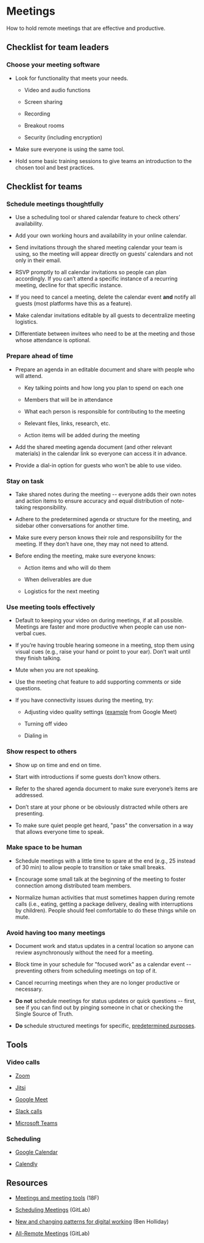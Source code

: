 # Meetings

How to hold remote meetings that are effective and productive.

## Checklist for team leaders

### Choose your meeting software

* Look for functionality that meets your needs.

    * Video and audio functions

    * Screen sharing

    * Recording

    * Breakout rooms

    * Security (including encryption)  


* Make sure everyone is using the same tool.

* Hold some basic training sessions to give teams an introduction to the chosen tool and best practices.

## Checklist for teams

### Schedule meetings thoughtfully

* Use a scheduling tool or shared calendar feature to check others’ availability.

* Add your own working hours and availability in your online calendar.

* Send invitations through the shared meeting calendar your team is using, so the meeting will appear directly on guests’ calendars and not only in their email. 

* RSVP promptly to all calendar invitations so people can plan accordingly. If you can’t attend a specific instance of a recurring meeting, decline for that specific instance.

* If you need to cancel a meeting, delete the calendar event **and** notify all guests (most platforms have this as a feature).

* Make calendar invitations editable by all guests to decentralize meeting logistics.

* Differentiate between invitees who need to be at the meeting and those whose attendance is optional.

### Prepare ahead of time

* Prepare an agenda in an editable document and share with people who will attend.

    * Key talking points and how long you plan to spend on each one

    * Members that will be in attendance

    * What each person is responsible for contributing to the meeting

    * Relevant files, links, research, etc.

    * Action items will be added during the meeting

* Add the shared meeting agenda document (and other relevant materials) in the calendar link so everyone can access it in advance.

* Provide a dial-in option for guests who won’t be able to use video.

### Stay on task

* Take shared notes during the meeting -- everyone adds their own notes and action items to ensure accuracy and equal distribution of note-taking responsibility.

* Adhere to the predetermined agenda or structure for the meeting, and sidebar other conversations for another time.

* Make sure every person knows their role and responsibility for the meeting. If they don’t have one, they may not need to attend.

* Before ending the meeting, make sure everyone knows:

    * Action items and who will do them

    * When deliverables are due

    * Logistics for the next meeting

### Use meeting tools effectively

* Default to keeping your video on during meetings, if at all possible. Meetings are faster and more productive when people can use non-verbal cues.

* If you’re having trouble hearing someone in a meeting, stop them using visual cues (e.g., raise your hand or point to your ear). Don’t wait until they finish talking.

* Mute when you are not speaking.

* Use the meeting chat feature to add supporting comments or side questions.

* If you have connectivity issues during the meeting, try:

    * Adjusting video quality settings ([example](https://support.google.com/a/users/answer/9302964?co=GENIE.Platform%3DAndroid&hl=en#adjust-video-quality) from Google Meet)

    * Turning off video

    * Dialing in

### Show respect to others

* Show up on time and end on time.

* Start with introductions if some guests don’t know others.

* Refer to the shared agenda document to make sure everyone’s items are addressed.

* Don’t stare at your phone or be obviously distracted while others are presenting.

* To make sure quiet people get heard, "pass" the conversation in a way that allows everyone time to speak.

###  Make space to be human

* Schedule meetings with a little time to spare at the end (e.g., 25 instead of 30 min) to allow people to transition or take small breaks.

* Encourage some small talk at the beginning of the meeting to foster connection among distributed team members.

* Normalize human activities that must sometimes happen during remote calls (i.e., eating, getting a package delivery, dealing with interruptions by children). People should feel comfortable to do these things while on mute.

### Avoid having too many meetings

* Document work and status updates in a central location so anyone can review asynchronously without the need for a meeting.

* Block time in your schedule for "focused work" as a calendar event -- preventing others from scheduling meetings on top of it.

* Cancel recurring meetings when they are no longer productive or necessary.

* **Do not** schedule meetings for status updates or quick questions -- first, see if you can find out by pinging someone in chat or checking the Single Source of Truth.

* **Do** schedule structured meetings for specific, [predetermined purposes](https://docs.google.com/document/d/1xrBPTGR_7R5FCGja-p2rXaMcN4NAjuE_6pKqPcYwOvQ/edit#heading=h.oq42u020vcc).

## Tools

### Video calls

* [Zoom](https://zoom.us/) 

* [Jitsi](https://jitsi.org/)

* [Google Meet](https://meet.google.com/)

* [Slack calls](https://slack.com/help/articles/115003498363-Slack-calls--the-basics)

* [Microsoft Teams](https://www.microsoft.com/en-us/microsoft-365/microsoft-teams/online-meeting-solutions)

### Scheduling

* [Google Calendar](https://calendar.google.com/calendar/r)

* [Calendly](https://calendly.com/)

## Resources

* [Meetings and meeting tools](https://handbook.tts.gsa.gov/meetings-and-meeting-tools/) (18F)

* [Scheduling Meetings](https://about.gitlab.com/handbook/communication/#scheduling-meetings) (GitLab)

* [New and changing patterns for digital working](https://medium.com/@BenHolliday/new-and-changing-patterns-for-digital-working-d01d334902d0) (Ben Holliday)

* [All-Remote Meetings](https://about.gitlab.com/company/culture/all-remote/meetings/) (GitLab)
